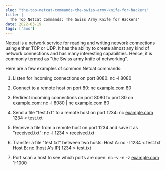 ```yaml
---
slug: "the-top-netcat-commands-the-swiss-army-knife-for-hackers"
title: |
  The Top Netcat Commands: The Swiss Army Knife for Hackers"
date: 2022-03-19
tags: ['aws']
---
```


Netcat is a network service for reading and writing network connections using either TCP or UDP. It has the ability to create almost any kind of network connections and has many interesting capabilities. Hence, it is commonly termed as "the Swiss army knife of networking".

<!-- more -->




Here are a few examples of common Netcat commands:


1. Listen for incoming connections on port 8080: nc -l 8080


2. Connect to a remote host on port 80: nc [example.com](http://example.com) 80


3. Redirect incoming connections on port 8080 to port 80 on [example.com](http://example.com): nc -l 8080 | nc [example.com](http://example.com) 80


4. Send a file "test.txt" to a remote host on port 1234: nc [example.com](http://example.com) 1234 < test.txt


5. Receive a file from a remote host on port 1234 and save it as "received.txt": nc -l 1234 > received.txt


6. Transfer a file "test.txt" between two hosts: Host A: nc -l 1234 < test.txt Host B: nc [host A's IP] 1234 > test.txt


7. Port scan a host to see which ports are open: nc -v -n -z [example.com](http://example.com) 1-1000





